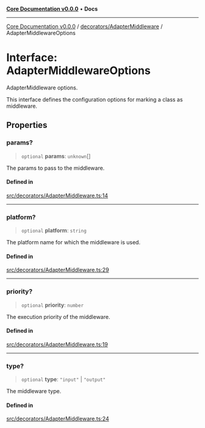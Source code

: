 [**Core Documentation v0.0.0**](../../../README.md) • **Docs**

***

[Core Documentation v0.0.0](../../../modules.md) / [decorators/AdapterMiddleware](../README.md) / AdapterMiddlewareOptions

# Interface: AdapterMiddlewareOptions

AdapterMiddleware options.

This interface defines the configuration options for marking a class as middleware.

## Properties

### params?

> `optional` **params**: `unknown`[]

The params to pass to the middleware.

#### Defined in

[src/decorators/AdapterMiddleware.ts:14](https://github.com/stonemjs/core/blob/be89f756f02a94c320588453a86b3e95bc4e060f/src/decorators/AdapterMiddleware.ts#L14)

***

### platform?

> `optional` **platform**: `string`

The platform name for which the middleware is used.

#### Defined in

[src/decorators/AdapterMiddleware.ts:29](https://github.com/stonemjs/core/blob/be89f756f02a94c320588453a86b3e95bc4e060f/src/decorators/AdapterMiddleware.ts#L29)

***

### priority?

> `optional` **priority**: `number`

The execution priority of the middleware.

#### Defined in

[src/decorators/AdapterMiddleware.ts:19](https://github.com/stonemjs/core/blob/be89f756f02a94c320588453a86b3e95bc4e060f/src/decorators/AdapterMiddleware.ts#L19)

***

### type?

> `optional` **type**: `"input"` \| `"output"`

The middleware type.

#### Defined in

[src/decorators/AdapterMiddleware.ts:24](https://github.com/stonemjs/core/blob/be89f756f02a94c320588453a86b3e95bc4e060f/src/decorators/AdapterMiddleware.ts#L24)
